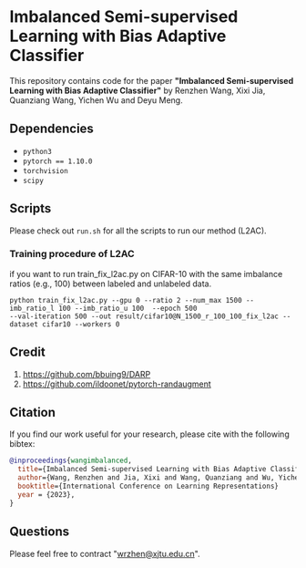 # Imbalanced Semi-supervised Learning with Bias Adaptive Classifier

This repository contains code for the paper
**"Imbalanced Semi-supervised Learning with Bias Adaptive Classifier"** 
by Renzhen Wang, Xixi Jia, Quanziang Wang, Yichen Wu and Deyu Meng.

## Dependencies

* `python3`
* `pytorch == 1.10.0`
* `torchvision`
* `scipy`

## Scripts
Please check out `run.sh` for all the scripts to run our method (L2AC).

### Training procedure of L2AC
if you want to run train_fix_l2ac.py on CIFAR-10 with the same imbalance ratios (e.g., 100) between labeled and unlabeled data. 
```
python train_fix_l2ac.py --gpu 0 --ratio 2 --num_max 1500 --imb_ratio_l 100 --imb_ratio_u 100  --epoch 500 
--val-iteration 500 --out result/cifar10@N_1500_r_100_100_fix_l2ac --dataset cifar10 --workers 0
```

## Credit
1. https://github.com/bbuing9/DARP
2. https://github.com/ildoonet/pytorch-randaugment

## Citation
If you find our work useful for your research, please cite with the following bibtex:
```bibtex
@inproceedings{wangimbalanced,
  title={Imbalanced Semi-supervised Learning with Bias Adaptive Classifier},
  author={Wang, Renzhen and Jia, Xixi and Wang, Quanziang and Wu, Yichen and Meng, Deyu},
  booktitle={International Conference on Learning Representations}
  year = {2023},
}
```

## Questions
Please feel free to contract "wrzhen@xjtu.edu.cn".
